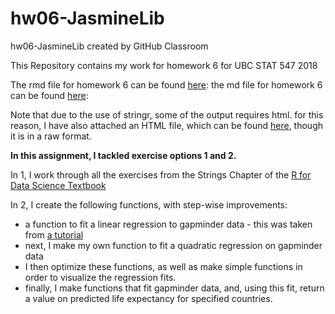 # hw06-JasmineLib 

hw06-JasmineLib created by GitHub Classroom

This Repository contains my work for homework 6 for UBC STAT 547 2018

The rmd file for homework 6 can be found [here](https://github.com/STAT545-UBC-students/hw06-JasmineLib/blob/master/STAT547_hw06_JasmineLib.Rmd):
the md file for homework 6 can be found [here](https://github.com/STAT545-UBC-students/hw06-JasmineLib/blob/master/STAT547_hw06_JasmineLib.md):

Note that due to the use of stringr, some of the output requires html. 
for this reason, I have also attached an HTML file, which can be found [here](https://raw.githubusercontent.com/STAT545-UBC-students/hw06-JasmineLib/master/STAT547_hw06_JasmineLib.html), though it is in a raw format. 

**In this assignment, I tackled exercise options 1 and 2.**

In 1, I work through all the exercises from the Strings Chapter of the [R for Data Science Textbook](https://r4ds.had.co.nz/strings.html)

In 2, I create the following functions, with step-wise improvements:
- a function to fit a linear regression to gapminder data - this was taken from [a tutorial](http://stat545.com/block012_function-regress-lifeexp-on-year.html)
- next, I make my own function to fit a quadratic regression on gapminder data
- I then optimize these functions, as well as make simple functions in order to visualize the regression fits.
- finally, I make functions that fit gapminder data, and, using this fit, return a value on predicted life expectancy for specified countries.
